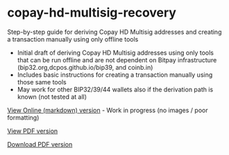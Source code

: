# copay-hd-multisig-recovery
Step-by-step guide for deriving Copay HD Multisig addresses and creating a transaction manually using only offline tools

- Initial draft of deriving Copay HD Multisig addresses using only tools that can be run offline and are not dependent on Bitpay infrastructure (bip32.org,dcpos.github.io/bip39, and coinb.in)
- Includes basic instructions for creating a transaction manually using those same tools
- May work for other BIP32/39/44 wallets also if the derivation path is known (not tested at all)

[View Online (markdown) version](https://github.com/thephez/copay-hd-multisig-recovery/blob/master/Copay%20HD%20Multisig%20Address%20Derivation%20and%20Manual%20Transaction%20Creation.md)  - Work in progress (no images / poor formatting)

[View PDF version](https://github.com/thephez/copay-hd-multisig-recovery/blob/master/Copay%20HD%20Multisig%20Address%20Derivation%20and%20Manual%20Transaction%20Creation.pdf)

[Download PDF version](https://github.com/thephez/copay-hd-multisig-recovery/raw/master/Copay%20HD%20Multisig%20Address%20Derivation%20and%20Manual%20Transaction%20Creation.pdf)

